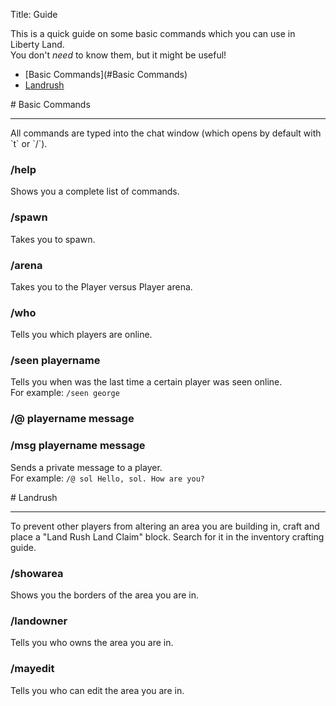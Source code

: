 Title: Guide

This is a quick guide on some basic commands which you can use in Liberty Land.  
You don't *need* to know them, but it might be useful!

* [Basic Commands](#Basic Commands)
* [Landrush](#Landrush)

<span id="Basic Commands">
# Basic Commands
<hr>
</span>
All commands are typed into the chat window (which opens by default with `t` or `/`).

### /help
Shows you a complete list of commands.

### /spawn
Takes you to spawn.

### /arena
Takes you to the Player versus Player arena.

### /who
Tells you which players are online.

### /seen playername
Tells you when was the last time a certain player was seen online.  
For example: `/seen george`

### /@ playername message
### /msg playername message
Sends a private message to a player.  
For example: `/@ sol Hello, sol. How are you?`

<span id="Landrush">
# Landrush
<hr>
</span>
To prevent other players from altering an area you are building in, craft and place a "Land Rush Land Claim" block. Search for it in the inventory crafting guide.


### /showarea
Shows you the borders of the area you are in.

### /landowner
Tells you who owns the area you are in.

### /mayedit
Tells you who can edit the area you are in.
